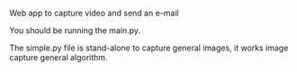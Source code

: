 Web app to capture video and send an e-mail

You should be running the main.py.

The simple.py file is stand-alone to capture general images, it works image capture general algorithm.
